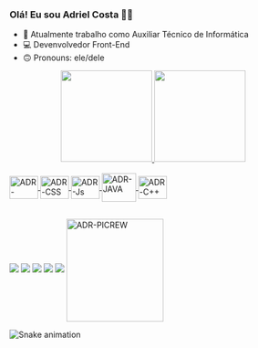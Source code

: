 ### Olá! Eu sou Adriel Costa 👋🏾

- 💾 Atualmente trabalho como Auxiliar Técnico de Informática
- 💻 Devenvolvedor Front-End
- 🙃 Pronouns: ele/dele

<div align="center">
  <a href="https://github.com/adrcosta0">
  <img height="160em" src="https://github-readme-stats.vercel.app/api?username=adrcosta0&show_icons=true&theme=dark&include_all_commits=true&count_private=true"/>
  <img height="160em" src="https://github-readme-stats.vercel.app/api/top-langs/?username=adrcosta0&layout=compact&langs_count=7&theme=dark"/>
</div>

<div style="display: inline_block"><br>
    <img align="center" alt="ADR-HTML" height="40" width="50"src="https://cdn.jsdelivr.net/gh/devicons/devicon/icons/html5/html5-original.svg" />
    <img align="center" alt="ADR-CSS" height="40" width="50" src="https://cdn.jsdelivr.net/gh/devicons/devicon/icons/css3/css3-original.svg" />
    <img align="center" alt="ADR-Js" height="40" width="50" src="https://cdn.jsdelivr.net/gh/devicons/devicon/icons/javascript/javascript-original.svg" />
    <img align="center" alt="ADR-JAVA" height="50" width="60" src="https://cdn.jsdelivr.net/gh/devicons/devicon/icons/java/java-original-wordmark.svg" />
    <img align="center" alt="ADR-C++" height="40" width="50" src="https://cdn.jsdelivr.net/gh/devicons/devicon/icons/cplusplus/cplusplus-original.svg" />
</div>

##

<div>
   <a href="https://www.facebook.com/adriel.costa.921025/" target="_blank"><img src="https://img.shields.io/badge/Facebook-1877F2?style=for-the-badge&logo=facebook&logoColor=white"></a>
   <a href="https://www.instagram.com/adr_costaxx/"><img src="https://img.shields.io/badge/Instagram-E4405F?style=for-the-badge&logo=instagram&logoColor=white" target="_blank"></a>
  <a href="https://www.linkedin.com/in/adriel-costa-40a47a21b/" target="_blank"><img src="https://img.shields.io/badge/-LinkedIn-%230077B5?style=for-the-badge&logo=linkedin&logoColor=white" target="_blank"></a>
    <a href="mailto:madrielcosta@gmail.com" target="_blank"><img src="https://img.shields.io/badge/Gmail-D14836?style=for-the-badge&logo=gmail&logoColor=white"></a>
    <a href="https://br.pinterest.com/madrielcosta/" target="_blank"><img src="https://img.shields.io/badge/Pinterest-%23E60023.svg?&style=for-the-badge&logo=Pinterest&logoColor=white"></a>
  <img align="center" alt="ADR-PICREW" height="180" width="170" src="https://picrew.me/shareImg/org/202208/296093_Akrjtgy3.png">
</div>

![Snake animation](https://github.com/adrcosta0/adrcosta0/blob/output/github-contribution-grid-snake.svg)
